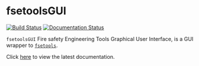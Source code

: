 # fsetoolsGUI

[![Build Status](https://travis-ci.com/fsepy/fsetools.svg?branch=master)](https://travis-ci.com/fsepy/fsetools)
[![Documentation Status](https://readthedocs.org/projects/fsetoolsgui/badge/?version=latest)](https://fsetoolsgui.readthedocs.io/en/latest/?badge=latest)

`fsetoolsGUI` Fire safety Engineering Tools Graphical User Interface, is a GUI wrapper to [`fsetools`](https://github.com/fsepy/fsetools).

Click [here](https://fsetoolsgui.readthedocs.io/en/latest/) to view the latest documentation.
